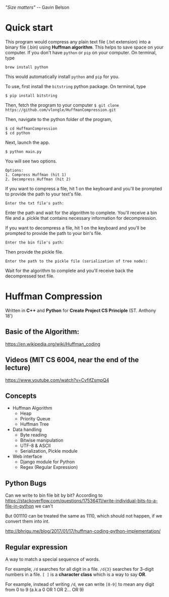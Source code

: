_"Size matters"_ -- Gavin Belson

# Quick start
This program would compress any plain text file (.txt extension) into a binary file (.bin) using __Huffman algorithm__. This helps to save space on your computer.
If you don't have `python` or `pip` on your computer. On terminal, type

```
brew install python
```

This would automatically install `python` and `pip` for you.

To use, first install the `bitstring` python package. On terminal, type

```
$ pip install bitstring
```

Then, fetch the program to your computer
`$ git clone https://github.com/vlongle/HuffmanCompression.git`

Then, navigate to the python folder of the program,
```
$ cd HuffmanCompression
$ cd python
```
Next, launch the app.

```
$ python main.py 
```


You will see two options.


```
Options: 
1. Compress Huffman (hit 1)
2. Decompress Huffman (hit 2)

```

If you want to compress a file, hit 1 on the keyboard and you'll be prompted to provide the path to your text's file.

```
Enter the txt file's path: 
```

Enter the path and wait for the algorithm to complete. You'll receive a bin file and a .pickle that contains necessary information for decompression.

If you want to decompress a file, hit 1 on the keyboard and you'll be prompted to provide the path to your bin's file.

```
Enter the bin file's path: 
```


Then provide the pickle file.

```
Enter the path to the pickle file (serialization of tree node): 
```

Wait for the algorithm to complete and you'll receive back the decompressed text file. 

# Huffman Compression
Written in __C++__ and __Python__ for __Create Project CS Principle__ (ST. Anthony 18')
## Basic of the Algorithm:
https://en.wikipedia.org/wiki/Huffman_coding

## Videos (MIT CS 6004, near the end of the lecture)
https://www.youtube.com/watch?v=CvfifZsmpQ4

## Concepts

* Huffman Algorithm
  * Heap
  * Priority Queue
  * Huffman Tree
* Data handling 
  * Byte reading
  * Bitwise manipulation
  * UTF-8 & ASCII
  * Serialization, Pickle module
* Web interface
  * Django module for Python
  * Regex (Regular Expression)
  
## Python Bugs
Can we write to bin file bit by bit?
According to https://stackoverflow.com/questions/17536411/write-individual-bits-to-a-file-in-python
we can't

But 001110 can be treated the same as 1110, which should not happen, if we convert them into int. 

http://bhrigu.me/blog/2017/01/17/huffman-coding-python-implementation/

## Regular expression
A way to match a special sequence of words.

For example, `/d` searches for all digit in a file. `/d{3}` searches for 3-digit numbers in a file.
`[ ]` is a __character class__ which is a way to say __OR__.

For example, instead of writing `/d`, we can write `[0-9]` to mean any digit from 0 to 9 (a.k.a 0 OR 1 OR 2... OR 9)
